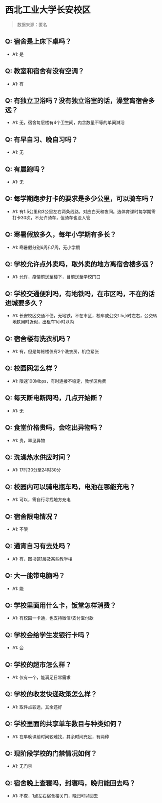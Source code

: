# 西北工业大学长安校区

> 数据来源：匿名

## Q: 宿舍是上床下桌吗？

- A1: 是

## Q: 教室和宿舍有没有空调？

- A1: 有

## Q: 有独立卫浴吗？没有独立浴室的话，澡堂离宿舍多远？

- A1: 无，宿舍每层楼有4个卫生间，内含数量不等的单间淋浴

## Q: 有早自习、晚自习吗？

- A1: 无

## Q: 有晨跑吗？

- A1: 无

## Q: 每学期跑步打卡的要求是多少公里，可以骑车吗？

- A1: 有1.5公里和3公里左右两条线路，对应白天和夜间。选体育课时每学期需打卡30次，不允许骑车，但骑车也没人管

## Q: 寒暑假放多久，每年小学期有多长？

- A1: 寒暑假分别6周和7周，无小学期

## Q: 学校允许点外卖吗，取外卖的地方离宿舍楼多远？

- A1: 允许，疫情前送至楼下，目前送至学校门口

## Q: 学校交通便利吗，有地铁吗，在市区吗，不在的话进城要多久？

- A1: 长安校区交通不便，无地铁，不在市区，校车或公交1.5小时左右，公交转地铁用时近似，出租车1小时以内

## Q: 宿舍楼有洗衣机吗？

- A1: 有，但是每栋楼仅有2个洗衣房，机位紧张

## Q: 校园网怎么样？

- A1: 限速100Mbps，有时连接不稳定，教学区免费

## Q: 每天断电断网吗，几点开始断？

- A1: 无

## Q: 食堂价格贵吗，会吃出异物吗？

- A1: 贵，罕见异物

## Q: 洗澡热水供应时间？

- A1: 17时30分至24时30分

## Q: 校园内可以骑电瓶车吗，电池在哪能充电？

- A1: 可以，需自行寻找地方充电

## Q: 宿舍限电情况？

- A1: 不限

## Q: 通宵自习有去处吗？

- A1: 有，图书馆1层及某些教学楼

## Q: 大一能带电脑吗？

- A1: 能

## Q: 学校里面用什么卡，饭堂怎样消费？

- A1: 有校园一卡通，也支持微信/支付宝付款

## Q: 学校会给学生发银行卡吗？

- A1: 会

## Q: 学校的超市怎么样？

- A1: 仅有一个，能满足日常需求

## Q: 学校的收发快递政策怎么样？

- A1: 取件点较远，其余还好

## Q: 学校里面的共享单车数目与种类如何？

- A1: 在早晚课前时间较难找，其余时间充足，有两种

## Q: 现阶段学校的门禁情况如何？

- A1: 无门禁

## Q: 宿舍晚上查寝吗，封寝吗，晚归能回去吗？

- A1: 不查，1点左右宿舍楼关门，晚归可以回去

